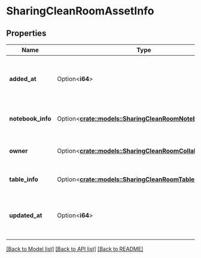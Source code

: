 # SharingCleanRoomAssetInfo

## Properties

Name | Type | Description | Notes
------------ | ------------- | ------------- | -------------
**added_at** | Option<**i64**> | Time at which this asset was added, in epoch milliseconds. | [optional]
**notebook_info** | Option<[**crate::models::SharingCleanRoomNotebookInfo**](SharingCleanRoomNotebookInfo.md)> | Details about the notebook asset. | [optional]
**owner** | Option<[**crate::models::SharingCleanRoomCollaboratorInfo**](SharingCleanRoomCollaboratorInfo.md)> | The collaborator who owns the asset. | [optional]
**table_info** | Option<[**crate::models::SharingCleanRoomTableInfo**](SharingCleanRoomTableInfo.md)> | Details about the table asset. | [optional]
**updated_at** | Option<**i64**> | Time at which this asset was updated, in epoch milliseconds. | [optional]

[[Back to Model list]](../README.md#documentation-for-models) [[Back to API list]](../README.md#documentation-for-api-endpoints) [[Back to README]](../README.md)


